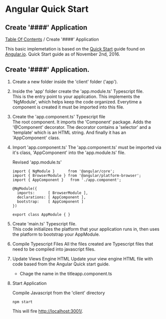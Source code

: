 # Angular Quick Start

## Create '####' Application
[Table Of Contents](../../README.md) / Create '####' Application

This basic implemetation is based on the [Quick Start](https://angular.io/docs/ts/latest/quickstart.html) guide found on [Angular.io](https://angular.io). Quick Start guide as of November 2nd, 2016.

## Create '####' Application.

1. Create a new folder inside the 'client' folder ('app').

2. Inside the 'app' folder create the 'app.module.ts' Typescript file.  
   This is the entry point to your application. This implements the 'NgModule', which helps keep the code organized. Everytime a component is created it must be imported into this file.

3. Create the 'app.component.ts' Typescript file  
   The root component. It imports the 'Component' package. Adds the '@Component' decorator. The decorator contains a 'selector' and a 'template' which is an HTML string. And finally it has an 'AppComponent' class.

4. Import 'app.component.ts'
   The 'app.component.ts' must be imported via it's class, 'AppComponent' into the 'app.module.ts' file.  

   Revised 'app.module.ts'  
   ```  
   import { NgModule }      from '@angular/core';
   import { BrowserModule } from '@angular/platform-browser';
   import { AppComponent }   from './app.component';

   @NgModule({
     imports:      [ BrowserModule ],
     declarations: [ AppComponent ],
     bootstrap:    [ AppComponent ]
   })

   export class AppModule { }  
   ```   

5. Create 'main.ts' Typescript file.  
   This code initializes the platform that your application runs in, then uses the platform to bootstrap your AppModule.  

6. Compile Typescript Files
   All the files created are Typescript files that need to be compiled into javascript files.

7. Update Views Engine HTML
   Update your view engine HTML file with code based from the Angular Quick start guide.  

   - Chage the name in the titleapp.component.ts

8. Start Application
   
   Compile Javascript from the 'client' directory
   ```
   npm start
   ```   

   This will fire [http://localhost:3001/](http://localhost:3001/). 



